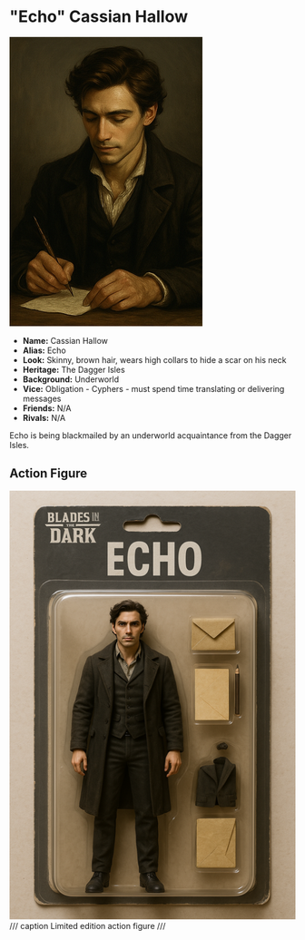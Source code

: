 # "Echo" Cassian Hallow

<div class="grid" markdown>

![Echo Portrait](./echo.png)

<div markdown>

- **Name:** Cassian Hallow
- **Alias:** Echo
- **Look:** Skinny, brown hair, wears high collars to hide a scar on his neck
- **Heritage:** The Dagger Isles
- **Background:** Underworld
- **Vice:** Obligation - Cyphers - must spend time translating or delivering messages
- **Friends:** N/A
- **Rivals:** N/A

Echo is being blackmailed by an underworld acquaintance from the Dagger Isles.

</div>
</div>

## Action Figure

![Action figure](./echo-action-figure.png)
/// caption
Limited edition action figure
///
